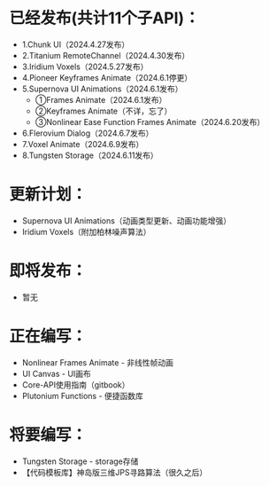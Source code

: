 # 已经发布(共计11个子API)：
* 1.Chunk UI（2024.4.27发布）
* 2.Titanium RemoteChannel（2024.4.30发布）
* 3.Iridium Voxels（2024.5.27发布）
* 4.Pioneer Keyframes Animate（2024.6.1停更）
* 5.Supernova UI Animations（2024.6.1发布）
  * ①Frames Animate（2024.6.1发布）
  * ②Keyframes Animate（不详，忘了）
  * ③Nonlinear Ease Function Frames Animate（2024.6.20发布）
* 6.Flerovium Dialog（2024.6.7发布）
* 7.Voxel Animate（2024.6.9发布）
* 8.Tungsten Storage（2024.6.11发布）

# 更新计划：
* Supernova UI Animations（动画类型更新、动画功能增强）
* Iridium Voxels（附加柏林噪声算法）

# 即将发布：
* 暂无

# 正在编写：
* Nonlinear Frames Animate - 非线性帧动画
* UI Canvas - UI画布
* Core-API使用指南（gitbook）
* Plutonium Functions - 便捷函数库

# 将要编写：
* Tungsten Storage - storage存储
* 【代码模板库】神岛版三维JPS寻路算法（很久之后）
